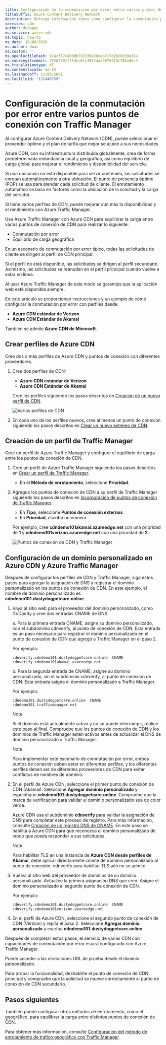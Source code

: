 ```yaml
---
title: Configuración de la conmutación por error entre varios puntos de conexión con Traffic Manager
titleSuffix: Azure Content Delivery Network
description: Obtenga información sobre cómo configurar la conmutación por error en varios puntos de conexión de Azure Content Delivery Network mediante Azure Traffic Manager.
services: cdn
author: duongau
ms.service: azure-cdn
ms.topic: how-to
ms.date: 10/08/2020
ms.author: duau
ms.custom: ''
ms.openlocfilehash: 97acf57c4b00b795339a68ce87c7d2020839e384
ms.sourcegitcommit: 702df701fff4ec6cc39134aa607d023c766adec3
ms.translationtype: HT
ms.contentlocale: es-ES
ms.lasthandoff: 11/03/2021
ms.locfileid: "131446759"
---
```

# <a name="failover-across-multiple-endpoints-with-azure-traffic-manager"></a>Configuración de la conmutación por error entre varios puntos de conexión con Traffic Manager

Al configurar Azure Content Delivery Network (CDN), puede seleccionar el proveedor óptimo y el plan de tarifa que mejor se ajuste a sus necesidades. 

Azure CDN, con su infraestructura distribuida globalmente, crea de forma predeterminada redundancia local y geográfica, así como equilibrio de carga global para mejorar el rendimiento y disponibilidad del servicio. 

Si una ubicación no está disponible para servir contenido, las solicitudes se enrutan automáticamente a otra ubicación. El punto de presencia óptimo (POP) se usa para atender cada solicitud de cliente. El enrutamiento automático se basa en factores como la ubicación de la solicitud y la carga del servidor.
 
Si tiene varios perfiles de CDN, puede mejorar aún más la disponibilidad y el rendimiento con Azure Traffic Manager. 

Use Azure Traffic Manager con Azure CDN para equilibrar la carga entre varios puntos de conexión de CDN para realizar lo siguiente:
 
* Conmutación por error
* Equilibrio de carga geográfica 

En un escenario de conmutación por error típico, todas las solicitudes de cliente se dirigen al perfil de CDN principal. 

Si el perfil no está disponible, las solicitudes se dirigen al perfil secundario.  Asimismo, las solicitudes se reanudan en el perfil principal cuando vuelve a estar en línea.

Al usar Azure Traffic Manager de este modo se garantiza que la aplicación web esté disponible siempre. 

En este artículo se proporcionan instrucciones y un ejemplo de cómo configurar la conmutación por error con perfiles desde: 

* **Azure CDN estándar de Verizon**
* **Azure CDN Estándar de Akamai**

También se admite **Azure CDN de Microsoft**.

## <a name="create-azure-cdn-profiles"></a>Crear perfiles de Azure CDN
Cree dos o más perfiles de Azure CDN y puntos de conexión con diferentes proveedores.

1. Cree dos perfiles de CDN:
    * **Azure CDN estándar de Verizon**
    * **Azure CDN Estándar de Akamai** 

    Cree los perfiles siguiendo los pasos descritos en [Creación de un nuevo perfil de CDN](cdn-create-new-endpoint.md#create-a-new-cdn-profile).
 
   ![Varios perfiles de CDN](./media/cdn-traffic-manager/cdn-multiple-profiles.png)

2. En cada uno de los perfiles nuevos, cree al menos un punto de conexión siguiendo los pasos descritos en [Crear un nuevo extremo de CDN](cdn-create-new-endpoint.md#create-a-new-cdn-endpoint).

## <a name="create-traffic-manager-profile"></a>Creación de un perfil de Traffic Manager
Cree un perfil de Azure Traffic Manager y configure el equilibrio de carga entre los puntos de conexión de CDN. 

1. Cree un perfil de Azure Traffic Manager siguiendo los pasos descritos en [Crear un perfil de Traffic Manager](../traffic-manager/quickstart-create-traffic-manager-profile.md). 

    * En el **Método de enrutamiento**, seleccione **Prioridad**.

2. Agregue los puntos de conexión de CDN a su perfil de Traffic Manager siguiendo los pasos descritos en [Incorporación de puntos de conexión de Traffic Manager](../traffic-manager/quickstart-create-traffic-manager-profile.md#add-traffic-manager-endpoints).

    * En **Tipo**, seleccione **Puntos de conexión externos**.
    * En **Prioridad**, escriba un número.

    Por ejemplo, cree **cdndemo101akamai.azureedge.net** con una prioridad de **1** y **cdndemo101verizon.azureedge.net** con una prioridad de **2**.

   ![Puntos de conexión de CDN y Traffic Manager](./media/cdn-traffic-manager/cdn-traffic-manager-endpoints.png)


## <a name="configure-custom-domain-on-azure-cdn-and-azure-traffic-manager"></a>Configuración de un dominio personalizado en Azure CDN y Azure Traffic Manager
Después de configurar los perfiles de CDN y Traffic Manager, siga estos pasos para agregar la asignación de DNS y registrar el dominio personalizado en los puntos de conexión de CDN. En este ejemplo, el nombre de dominio personalizado es **cdndemo101.dustydogpetcare.online**.

1. Vaya al sitio web para el proveedor del dominio personalizado, como GoDaddy y cree dos entradas CNAME de DNS. 

    a. Para la primera entrada CNAME, asigne su dominio personalizado, con el subdominio cdnverify, al punto de conexión de CDN. Esta entrada es un paso necesario para registrar el dominio personalizado en el punto de conexión de CDN que agregó a Traffic Manager en el paso 2.

      Por ejemplo: 

      `cdnverify.cdndemo101.dustydogpetcare.online  CNAME  cdnverify.cdndemo101akamai.azureedge.net`  

    b. Para la segunda entrada de CNAME, asigne su dominio personalizado, sin el subdominio cdnverify, al punto de conexión de CDN. Esta entrada asigna el dominio personalizado a Traffic Manager. 

      Por ejemplo: 
      
      `cdndemo101.dustydogpetcare.online  CNAME  cdndemo101.trafficmanager.net`   

    > [!NOTE]
    > Si el dominio está actualmente activo y no se puede interrumpir, realice este paso al final. Compruebe que los puntos de conexión de CDN y los dominios de Traffic Manager estén activos antes de actualizar el DNS de dominio personalizado a Traffic Manager.
    >
   
    > [!NOTE]
    > Para implementar este escenario de conmutación por error, ambos puntos de conexión deben estar en diferentes perfiles, y los diferentes perfiles deben ser de diferentes proveedores de CDN para evitar conflictos de nombres de dominio.
    > 

2.  En el perfil de Azure CDN, seleccione el primer punto de conexión de CDN (Akamai). Seleccione **Agregar dominio personalizado** y especifique **cdndemo101.dustydogpetcare.online**. Compruebe que la marca de verificación para validar el dominio personalizado sea de color verde. 

    Azure CDN usa el subdominio **cdnverify** para validar la asignación de DNS para completar este proceso de registro. Para más información, consulte [Creación de un registro DNS de CNAME](cdn-map-content-to-custom-domain.md#create-a-cname-dns-record). En este paso se habilita a Azure CDN para que reconozca el dominio personalizado de modo que pueda responder a sus solicitudes.
    
    > [!NOTE]
    > Para habilitar TLS en una instancia de **Azure CDN desde perfiles de Akamai**, debe aplicar directamente cname de dominio personalizado al punto de conexión. cdnverify para habilitar TLS aún no se admite. 
    >

3.  Vuelva al sitio web del proveedor de dominios de su dominio personalizado. Actualice la primera asignación DNS que creó. Asigne el dominio personalizado al segundo punto de conexión de CDN.
                             
    Por ejemplo: 

    `cdnverify.cdndemo101.dustydogpetcare.online  CNAME  cdnverify.cdndemo101verizon.azureedge.net`  

4. En el perfil de Azure CDN, seleccione el segundo punto de conexión de CDN (Verizon) y repita el paso 2. Seleccione **Agregar dominio personalizado** y escriba **cdndemo101.dustydogpetcare.online**.
 
Después de completar estos pasos, el servicio de varias CDN con capacidades de conmutación por error estará configurado con Azure Traffic Manager. 

Puede acceder a las direcciones URL de prueba desde el dominio personalizado. 

Para probar la funcionalidad, deshabilite el punto de conexión de CDN principal y compruebe que la solicitud se mueve correctamente al punto de conexión de CDN secundario. 

## <a name="next-steps"></a>Pasos siguientes
También puede configurar otros métodos de enrutamiento, como el geográfico, para equilibrar la carga entre distintos puntos de conexión de CDN. 

Para obtener más información, consulte [Configuración del método de enrutamiento de tráfico geográfico con Traffic Manager](../traffic-manager/traffic-manager-configure-geographic-routing-method.md).
